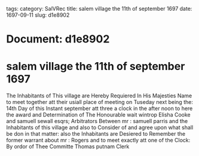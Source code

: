tags: 
category: SalVRec
title: salem village the 11th of september 1697
date: 1697-09-11
slug: d1e8902




# Document: d1e8902


# salem village the 11th of september 1697

The Inhabitants of This village are Hereby Requiered In His Majesties Name to meet together att their usiall place of meeting on Tuseday next being the: 14th Day of this Instant september att three a clock in the after noon to here the award and Determination of The Honourable wait wintrop Elisha Cooke and samuell sewall esqrs; Arbitrators Between mr : samuell parris and the Inhabitants of this village and also to Consider of and agree upon what shall be don in that matter: also the Inhabitants are Desiered to Remember the former warrant about mr : Rogers and to meet exactly att one of the Clock: By ordor of Thee Committe  Thomas putnam Clerk
